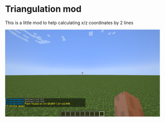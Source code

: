 # Triangulation mod
This is a little mod to help calculating x/z coordinates by 2 lines <p>
![ScreenShot](screenshot.png)